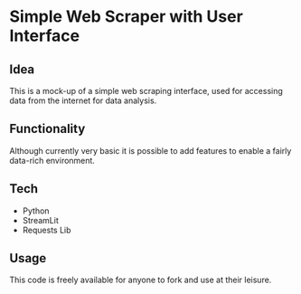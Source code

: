# Simple Web Scraper with User Interface

## Idea

This is a mock-up of a simple web scraping interface, used for accessing data from the internet for data analysis. 

## Functionality

Although currently very basic it is possible to add features to enable a fairly data-rich environment.

## Tech 

- Python
- StreamLit
- Requests Lib

## Usage

This code is freely available for anyone to fork and use at their leisure. 